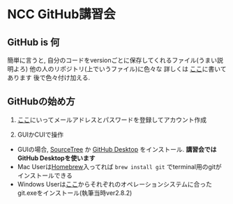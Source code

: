 # **NCC GitHub講習会**

## **GitHub is 何**
簡単に言うと, 自分のコードをversionごとに保存してくれるファイル(うまい説明よろ)
他の人のリポジトリ(上でいうファイル)に色々な
詳しくは [ここ](https://ja.wikipedia.org/wiki/GitHub)に書いてあります
後で色々付け加える.


## **GitHubの始め方**  

 1. [ここ](https://github.com/)にいってメールアドレスとパスワードを登録してアカウント作成  

 1. GUIかCUIで操作  
  - GUIの場合, [SourceTree](https://www.sourcetreeapp.com/) か [GitHub Desktop](https://desktop.github.com/) をインストール. **講習会ではGitHub Desktopを使います**
  - Mac Userは[Homebrew](http://brew.sh/index_ja.html)入ってれば `brew install git` でterminal用のgitがインストールできる  
  - Windows Userは[ここ](https://git-for-windows.github.io/)からそれぞれのオペレーションシステムに合ったgit.exeをインストール(執筆当時ver2.8.2)   
